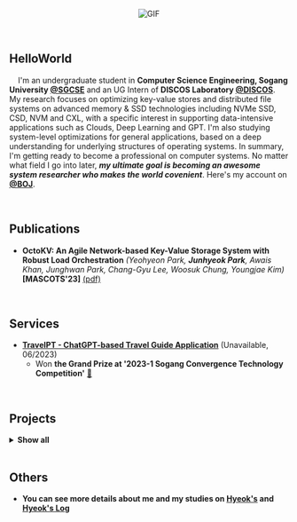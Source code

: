 <p align="center">
<img align="center" alt="GIF" src="https://media1.giphy.com/media/3oKIPnAiaMCws8nOsE/giphy.gif?cid=ecf05e47fp2kwa76abo0wt1esa90i735t2frr1xxxe5bcc23&rid=giphy.gif&ct=g" />
</p>

<p align="center">
<!--  <img alig src="https://github-profile-trophy.vercel.app/?username=junttang&column=6&rank=SSS,SS,S,AAA,AA,A,B,C" /> -->
</p>
<br/>

**HelloWorld**
---

&nbsp; &nbsp; I'm an undergraduate student in **Computer Science Engineering, Sogang University [@SGCSE](https://cs.sogang.ac.kr/cs/index_new.html)** and an UG Intern of **DISCOS Laboratory [@DISCOS](http://discos.sogang.ac.kr/)**. My research focuses on optimizing key-value stores and distributed file systems on advanced memory & SSD technologies including NVMe SSD, CSD, NVM and CXL, with a specific interest in supporting data-intensive applications such as Clouds, Deep Learning and GPT. I'm also studying system-level optimizations for general applications, based on a deep understanding for underlying structures of operating systems. In summary, I'm getting ready to become a professional on computer systems. No matter what field I go into later, **_my ultimate goal is becoming an awesome system researcher who makes the world covenient_**. Here's my account on **[@BOJ](https://www.acmicpc.net/user/junttang)**.

<br/>

**Publications**
---
<!--START_SECTION:activity-->
- **OctoKV: An Agile Network-based Key-Value Storage System with Robust Load Orchestration** _(Yeohyeon Park, **Junhyeok Park**, Awais Khan, Junghwan Park, Chang-Gyu Lee, Woosuk Chung, Youngjae Kim)_ **\[MASCOTS'23\]** [(pdf)](https://discos.sogang.ac.kr/file/2023/intl_conf/MASCOTS_2023_Y_Park.pdf)
<!--END_SECTION:activity-->

<br/>

**Services**
---
<!--START_SECTION:activity-->
- **[TravelPT - ChatGPT-based Travel Guide Application](http://cscp2.sogang.ac.kr/CSE4186/index.php/%EC%8C%88%EB%B0%95%ED%95%9C%EA%B9%80)** (Unavailable, 06/2023) <br>
  - Won **the Grand Prize at '2023-1 Sogang Convergence Technology Competition'** [💪](http://cscp2.sogang.ac.kr/CSE4186/index.php/%EC%8C%88%EB%B0%95%ED%95%9C%EA%B9%80) 
<!--END_SECTION:activity-->

<br/>

**Projects**
---
<details>
<summary><b>Show all</b></summary>
<div markdown="1">

|Title|Repo|Date|
|--|--|--|
|Embedded System Software Developments|[Link](https://github.com/junttang/EmbeddedSystemSoftware)|06/23|
|PintOS Projects for studying OS Concepts|[Link](https://github.com/junttang/PintOSprojects)|12/22|
|Tiny-based C-Minus Compiler Construction|[Link](https://github.com/junttang/TinyBasedC-Compiler)|12/22|
|Electronics Vendor Company Database Project|[Link](https://github.com/junttang/ElecVendorCompDatabase)|06/22|
|C-style Dynamic Memory Allocator (malloc-lab)|[Link](https://github.com/junttang/DynamicMemoryAllocator)|06/22|
|Event&Thread-based Concurrent Stock Server|[Link](https://github.com/junttang/ConcurrentServerProject)|05/22|
|Bash-like Linux Shell Development Project|[Link](https://github.com/junttang/MyShellProject)|04/22|
|Programming FPGA with Verilog HDL in Vivado IDE|[Link](https://github.com/junttang/ProgrammingFPGA)|12/21|
|WhereIsMyCheese - OFS(OpenFrameWork)-based Maze Game|[Link](https://github.com/junttang/MazeGameOFSbased)|12/21|
|Assembly Programming with x86 MASM Assembler|[Link](https://github.com/junttang/AssemblyProgrammingAssign)|05/21|

</div>
</details>
<br/>

**Others**
---
- **You can see more details about me and my studies on [Hyeok's](https://junttang.github.io/HyeoksPersonalWebSite/) and [Hyeok's Log](https://velog.io/@junttang)**
<br/>
